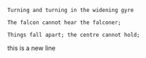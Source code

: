 

    Turning and turning in the widening gyre

    The falcon cannot hear the falconer;

    Things fall apart; the centre cannot hold;



this is a new line